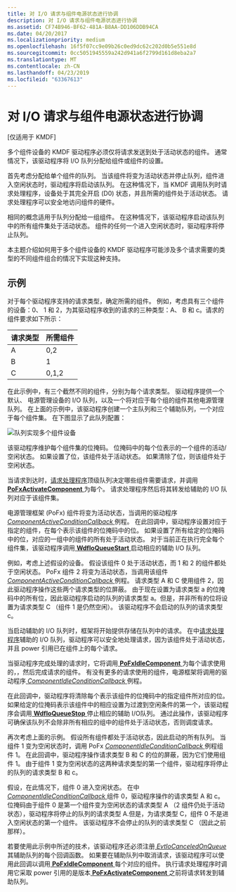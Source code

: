 ```yaml
---
title: 对 I/O 请求与组件电源状态进行协调
description: 对 I/O 请求与组件电源状态进行协调
ms.assetid: CF74B946-BF62-481A-B8AA-DD106DDB94CA
ms.date: 04/20/2017
ms.localizationpriority: medium
ms.openlocfilehash: 16f5f07cc9e09b26c0ed9dc62c202d0b5e551e8d
ms.sourcegitcommit: 0cc5051945559a242d941a6f2799d161d8eba2a7
ms.translationtype: MT
ms.contentlocale: zh-CN
ms.lasthandoff: 04/23/2019
ms.locfileid: "63367613"
---
```

# <a name="coordinating-io-requests-with-component-power-state"></a>对 I/O 请求与组件电源状态进行协调


\[仅适用于 KMDF\]

多个组件设备的 KMDF 驱动程序必须仅将请求发送到处于活动状态的组件。 通常情况下，该驱动程序将 I/O 队列分配给组件或组件的设置。

首先考虑分配给单个组件的队列。 当该组件将变为活动状态并停止队列，组件进入空闲状态时，驱动程序将启动该队列。 在这种情况下，当 KMDF 调用队列时请求处理程序，设备处于其完全开启 (D0) 状态，并且所需的组件处于活动状态。 请求处理程序可以安全地访问组件的硬件。

相同的概念适用于队列分配给一组组件。 在这种情况下，该驱动程序启动该队列中的所有组件集处于活动状态。 组件的任何一个进入空闲状态时，驱动程序将停止队列。

本主题介绍如何用于多个组件设备的 KMDF 驱动程序可能涉及多个请求需要的类型的不同组件组合的情况下实现这种支持。

## <a name="example"></a>示例


对于每个驱动程序支持的请求类型，确定所需的组件。 例如，考虑具有三个组件的设备：0、 1 和 2，为其驱动程序收到的请求的三种类型：A、 B 和 c。请求的组件要求如下所示：

| 请求类型 | 所需组件 |
|--------------|-------------------|
| A            | 0,2               |
| B            | 1                 |
| C            | 0,1,2             |

 

在此示例中，有三个截然不同的组件，分别为每个请求类型。
驱动程序提供一个默认、 电源管理设备的 I/O 队列，以及一个将对应于每个组的组件其他电源管理队列。 在上面的示例中，该驱动程序创建一个主队列和三个辅助队列，一个对应于每个组件集。 在下图显示了此队列配置：

![队列实现多个组件设备](images/multicompqueues.png)

该驱动程序维护每个组件集的位掩码。 位掩码中的每个位表示的一个组件的活动/空闲状态。 如果设置了位，该组件处于活动状态。 如果清除了位，则该组件处于空闲状态。

当请求到达时，[请求处理程序](request-handlers.md)顶级队列决定哪些组件需要请求，并调用[ **PoFxActivateComponent** ](https://msdn.microsoft.com/library/windows/hardware/hh406650)为每个。 请求处理程序然后将其转发给辅助的 I/O 队列对应于该组件集。

电源管理框架 (PoFx) 组件将变为活动状态，当调用的驱动程序[ *ComponentActiveConditionCallback* ](https://msdn.microsoft.com/library/windows/hardware/hh406416)例程。 在此回调中，驱动程序设置对应于指定的组件，在每个表示该组件的位掩码中的位。 如果设置了所有给定的位掩码中的位，对应的一组中的组件的所有处于活动状态。 对于当前正在执行完全每个组件集，该驱动程序调用[ **WdfIoQueueStart** ](https://msdn.microsoft.com/library/windows/hardware/ff548478)启动相应的辅助 I/O 队列。

例如，考虑上述假设的设备。 假设该组件 0 处于活动状态，而 1 和 2 的组件都处于空闲状态。 PoFx 组件 2 将变为活动状态，当调用该组件[ *ComponentActiveConditionCallback* ](https://msdn.microsoft.com/library/windows/hardware/hh406416)例程。 请求类型 A 和 C 使用组件 2，因此驱动程序操作这些两个请求类型的位屏蔽。 由于现在设置为请求类型 a 的位掩码中的所有位，因此驱动程序启动的队列的请求类型 a。但是，并非所有的位将设置为请求类型 C （组件 1 是仍然空闲）。 该驱动程序不会启动的队列的请求类型 c。

当启动辅助的 I/O 队列时，框架将开始提供存储在队列中的请求。 在中[请求处理程序](request-handlers.md)辅助的 I/O 队列，驱动程序可以安全地处理请求，因为该组件处于活动状态，并且 power 引用已在组件上的每个请求。

当驱动程序完成处理的请求时，它将调用[ **PoFxIdleComponent** ](https://msdn.microsoft.com/library/windows/hardware/hh406717)为每个请求使用的，，然后完成请求的组件。 有没有更多的请求使用的组件，电源框架将调用的驱动程序[ *ComponentIdleConditionCallback* ](https://msdn.microsoft.com/library/windows/hardware/hh406420)例程。

在此回调中，驱动程序将清除每个表示该组件的位掩码中的指定组件所对应的位。 如果给定的位掩码表示该组件中的相应设置为过渡到空闲条件的第一个，该驱动程序会调用[ **WdfIoQueueStop** ](https://msdn.microsoft.com/library/windows/hardware/ff548482)停止相应的辅助 I/O队列。 通过此操作，该驱动程序可确保该队列不会除非所有相应的组中的组件处于活动状态，否则调度请求。

再次考虑上面的示例。 假设所有组件都处于活动状态，因此启动的所有队列。 当组件 1 变为空闲状态时，调用 PoFx [ *ComponentIdleConditionCallback* ](https://msdn.microsoft.com/library/windows/hardware/hh406420)例程组件 1。 在此回调中，驱动程序操作请求类型 B 和 C 的位的屏蔽，因为它们使用组件 1。 由于组件 1 变为空闲状态的这两种请求类型的第一个组件，驱动程序将停止的队列的请求类型 B 和 c。

假设，在此情况下，组件 0 进入空闲状态。 在中[ *ComponentIdleConditionCallback* ](https://msdn.microsoft.com/library/windows/hardware/hh406420)组件 0，驱动程序操作的请求类型 A 和 c。 位掩码由于组件 0 是第一个组件变为空闲状态的请求类型 A （2 组件仍处于活动状态），驱动程序将停止的队列的请求类型 A.但是，为请求类型 C，组件 0 不是进入空闲状态的第一个组件。 该驱动程序不会停止的队列的请求类型 C （因此之前那样）。

若要使用此示例中所述的技术，该驱动程序还必须注册[ *EvtIoCanceledOnQueue* ](https://msdn.microsoft.com/library/windows/hardware/ff541756)其辅助队列的每个回调函数。 如果要在辅助队列中取消请求，该驱动程序可以使用此回调以调用[ **PoFxIdleComponent** ](https://msdn.microsoft.com/library/windows/hardware/hh406717)每个对应的组件。 执行请求处理程序时调用它采取 power 引用的是版本[ **PoFxActivateComponent** ](https://msdn.microsoft.com/library/windows/hardware/hh406650)之前将请求转发到辅助队列。

 

 





